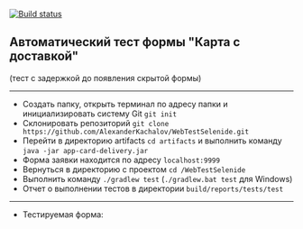 [![Build status](https://ci.appveyor.com/api/projects/status/mlombgivdcj2m1qq?svg=true)](https://ci.appveyor.com/project/Alexander43884/webtestselenide)


## Автоматический тест формы "Карта с доставкой"
(тест с задержкой до появления скрытой формы)
___

* Создать папку, открыть терминал по адресу папки и инициализировать систему Git `git init`
* Склонировать репозиторий `git clone https://github.com/AlexanderKachalov/WebTestSelenide.git`
* Перейти в директорию artifacts `cd artifacts` и выполнить команду `java -jar app-card-delivery.jar`
* Форма заявки находится по адресу `localhost:9999`
* Вернуться в директорию с проектом `cd /WebTestSelenide`
* Выполнить команду `./gradlew test` (`./gradlew.bat test` для Windows)
* Отчет о выполнении тестов в директории `build/reports/tests/test`
___
* Тестируемая форма: